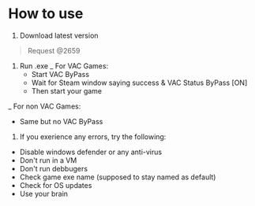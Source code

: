 # How to use

1. Download latest version 
> Request @2659
1. Run .exe
  _ For VAC Games:
     - Start VAC ByPass
     - Wait for Steam window saying success & VAC Status ByPass [ON]
     - Then start your game

_ For non VAC Games:
  - Same but no VAC ByPass

1. If you exerience any errors, try the following:
- Disable windows defender or any anti-virus
- Don't run in a VM 
- Don't run debbugers
- Check game exe name (supposed to stay named as default)
- Check for OS updates
- Use your brain
  
